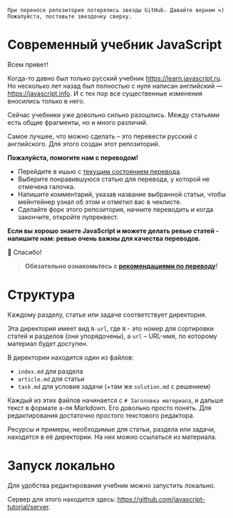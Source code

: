     При переносе репозитория потерялись звезды GitHub. Давайте вернем =) Пожалуйста, поставьте звездочку сверху.

# Современный учебник JavaScript

Всем привет!

Когда-то давно был только русский учебник https://learn.javascript.ru. Но несколько лет назад был полностью с нуля написан английский — https://javascript.info. И с тех пор все существенные изменения вносились только в него.

Сейчас учебники уже довольно сильно разошлись. Между статьями есть общие фрагменты, но и много различий.

Самое лучшее, что можно сделать – это перевести русский с английского. Для этого создан этот репозиторий.

**Пожалуйста, помогите нам с переводом!**

- Перейдите в ишью с [текущим состоянием перевода](https://github.com/javascript-tutorial/ru.javascript.info/issues/60).
- Выберите понравившуюся статью для перевода, у которой не отмечена галочка.
- Напишите комментарий, указав название выбранной статьи, чтобы мейнтейнер узнал об этом и отметил вас в чеклисте.
- Сделайте форк этого репозитория, начните переводить и когда закончите, откройте пулреквест.

**Если вы хорошо знаете JavaScript и можете делать ревью статей - напишите нам: ревью очень важны для качества переводов.**

🎉 Спасибо!

> **Обязательно ознакомьтесь с [рекомендациями по переводу](https://github.com/javascript-tutorial/ru.javascript.info/blob/master/TRANSLATION.md)!**

# Структура

Каждому разделу, статье или задаче соответствует директория.

Эта директория имеет вид `N-url`, где `N` - это номер для сортировки статей и разделов (они упорядочены), а `url` – URL-имя, по которому материал будет доступен.

В директории находится один из файлов:

  - `index.md` для раздела
  - `article.md` для статьи
  - `task.md` для условия задачи (+там же `solution.md` с решением)

Каждый из этих файлов начинается с `# Заголовка материала`, и дальше текст в формате а-ля Markdown. Его довольно просто понять. Для редактирования достаточно простого текстового редактора.

Ресурсы и примеры, необходимые для статьи, раздела или задачи, находятся в её директории. На них можно ссылаться из материала.

# Запуск локально

Для удобства редактирования учебник можно запустить локально.

Сервер для этого находится здесь: <https://github.com/javascript-tutorial/server>. 
